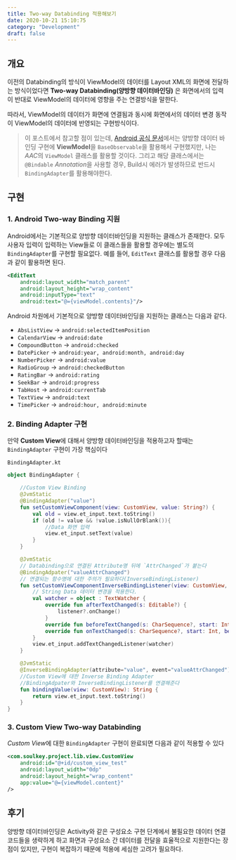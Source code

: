 ```yaml
---
title: Two-way Databinding 적용해보기
date: 2020-10-21 15:10:75
category: "Development"
draft: false
---
```


## 개요

이전의 Databinding의 방식이 ViewModel의 데이터를 Layout XML의 화면에 전달하는 방식이었다면 **Two-way Databinding(양방향 데이터바인딩)** 은 화면에서의 입력이 반대로 ViewModel의 데이터에 영향을 주는 연결방식을 말한다.

따라서, ViewModel의 데이터가 화면에 연결됨과 동시에 화면에서의 데이터 변경 동작이 ViewModel의 데이터에 반영되는 구현방식이다.

> 이 포스트에서 참고할 점이 있는데, [Android 공식 문서](https://developer.android.com/topic/libraries/data-binding/two-way?hl=ko)에서는 양방향 데이터 바인딩 구현에 **ViewModel**을 `BaseObservable`을 활용해서 구현했지만, 나는 *AAC*의 `ViewModel` 클래스를 활용할 것이다. 그리고 해당 클래스에서는 `@Bindable` *Annotation*을 사용할 경우, Build시 에러가 발생하므로 반드시 `BindingAdapter`를 활용해야한다.

## 구현

### 1. Android Two-way Binding 지원

Android에서는 기본적으로 양방향 데이터바인딩을 지원하는 클래스가 존재한다. 모두 사용자 입력이 입력하는 View들로 이 클래스들을 활용할 경우에는 별도의 `BindingAdapter`를 구현할 필요없다. 예를 들어, `EditText` 클래스를 활용할 경우 다음과 같이 활용하면 된다.

```xml
<EditText
    android:layout_width="match_parent"
    android:layout_height="wrap_content"
    android:inputType="text"
    android:text="@={viewModel.contents}"/>
```

Android 차원에서 기본적으로 양방향 데이터바인딩을 지원하는 클래스는 다음과 같다.

- `AbsListView` -> `android:selectedItemPosition`
- `CalendarView` -> `android:date`
- `CompoundButton` -> `android:checked`
- `DatePicker` -> `android:year, android:month, android:day`
- `NumberPicker` -> `android:value`
- `RadioGroup` -> `android:checkedButton`
- `RatingBar` -> `android:rating`
- `SeekBar` -> `android:progress`
- `TabHost` -> `android:currentTab`
- `TextView` -> `android:text`
- `TimePicker` -> `android:hour, android:minute`

### 2. **Binding Adapter** 구현

만약 **Custom View**에 대해서 양방향 데이터바인딩을 적용하고자 할때는 `BindingAdapter` 구현이 가장 핵심이다

`BindingAdapter.kt`

```kotlin
object BindingAdapter {

    //Custom View Binding
    @JvmStatic
    @BindingAdapter("value")
    fun setCustomViewComponent(view: CustomView, value: String?) {
        val old = view.et_input.text.toString()
        if (old != value && !value.isNullOrBlank()){
            //Data 화면 입력
            view.et_input.setText(value)
        }
    }

    @JvmStatic
    // Databinding으로 연결된 Attribute명 뒤에 `AttrChanged`가 붙는다
    @BindingAdpater("valueAttrChanged")
    // 연결되는 함수명에 대한 주의가 필요하다(InverseBindingListener)
    fun setCustomViewComponentInverseBindingListener(view: CustomView, listener: InverseBindingListener?) {
        // String Data 데이터 변경을 적용한다.
        val watcher = object : TextWatcher {
            override fun afterTextChanged(s: Editable?) {
                listener?.onChange()
            }
            override fun beforeTextChanged(s: CharSequence?, start: Int, count: Int, after: Int){}
            override fun onTextChanged(s: CharSequence?, start: Int, before: Int, count: Int) {}
        }
        view.et_input.addTextChangedListener(watcher)
    }

    @JvmStatic
    @InverseBindingAdapter(attribute="value", event="valueAttrChanged")
    //Custom View에 대한 Inverse Binding Adapter
    //BindingAdpater와 InverseBindingListener를 연결해준다
    fun bindingValue(view: CustomView): String {
        return view.et_input.text.toString()
    }
}
```

### 3. Custom View Two-way Databinding

*Custom View*에 대한 `BindingAdapter` 구현이 완료되면 다음과 같이 적용할 수 있다

```xml
<com.soulkey.project.lib.view.CustomView
    android:id="@+id/custom_view_test"
    android:layout_width="0dp"
    android:layout_height="wrap_content"
    app:value="@={viewModel.content}"
/>
```

## 후기

양방향 데이터바인딩은 Activity와 같은 구성요소 구현 단계에서 불필요한 데이터 연결 코드들을 생략하게 하고 화면과 구성요소 간 데이터를 전달을 효율적으로 지원한다는 장점이 있지만, 구현이 복잡하기 때문에 적용에 세심한 고려가 필요하다.
